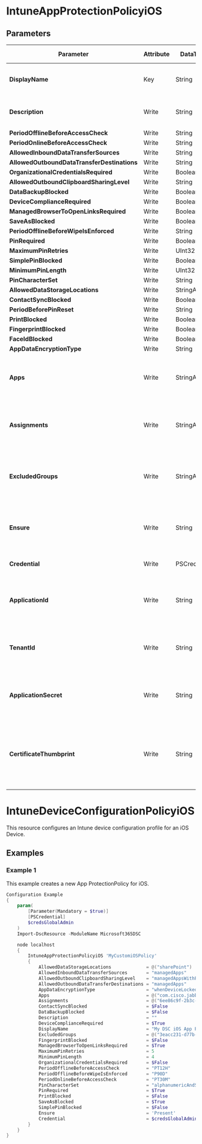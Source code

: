 ﻿# IntuneAppProtectionPolicyiOS

## Parameters

| Parameter | Attribute | DataType | Description | Allowed Values |
| --- | --- | --- | --- | --- |
| **DisplayName** | Key | String | Display name of the iOS App Protection Policy ||
| **Description** | Write | String | Description of the iOS App Protection Policy ||
| **PeriodOfflineBeforeAccessCheck** | Write | String | N/A ||
| **PeriodOnlineBeforeAccessCheck** | Write | String | N/A ||
| **AllowedInboundDataTransferSources** | Write | String | N/A ||
| **AllowedOutboundDataTransferDestinations** | Write | String | N/A ||
| **OrganizationalCredentialsRequired** | Write | Boolean | N/A ||
| **AllowedOutboundClipboardSharingLevel** | Write | String | N/A ||
| **DataBackupBlocked** | Write | Boolean | N/A ||
| **DeviceComplianceRequired** | Write | Boolean | N/A ||
| **ManagedBrowserToOpenLinksRequired** | Write | Boolean | N/A ||
| **SaveAsBlocked** | Write | Boolean | N/A ||
| **PeriodOfflineBeforeWipeIsEnforced** | Write | String | N/A ||
| **PinRequired** | Write | Boolean | N/A ||
| **MaximumPinRetries** | Write | UInt32 | N/A ||
| **SimplePinBlocked** | Write | Boolean | N/A ||
| **MinimumPinLength** | Write | UInt32 | N/A ||
| **PinCharacterSet** | Write | String | N/A ||
| **AllowedDataStorageLocations** | Write | StringArray[] | N/A ||
| **ContactSyncBlocked** | Write | Boolean | N/A ||
| **PeriodBeforePinReset** | Write | String | N/A ||
| **PrintBlocked** | Write | Boolean | N/A ||
| **FingerprintBlocked** | Write | Boolean | N/A ||
| **FaceIdBlocked** | Write | Boolean | N/A ||
| **AppDataEncryptionType** | Write | String | N/A ||
| **Apps** | Write | StringArray[] | List of Ids representing the iOS apps controlled by this protection policy. ||
| **Assignments** | Write | StringArray[] | List of IDs of the groups assigned to this iOS Protection Policy. ||
| **ExcludedGroups** | Write | StringArray[] | List of IDs of the groups that are excluded from this iOS Protection Policy. ||
| **Ensure** | Write | String | Present ensures the policy exists, absent ensures it is removed. |Present, Absent|
| **Credential** | Write | PSCredential | Credentials of the Intune Admin ||
| **ApplicationId** | Write | String | Id of the Azure Active Directory application to authenticate with. ||
| **TenantId** | Write | String | Id of the Azure Active Directory tenant used for authentication. ||
| **ApplicationSecret** | Write | String | Secret of the Azure Active Directory tenant used for authentication. ||
| **CertificateThumbprint** | Write | String | Thumbprint of the Azure Active Directory application's authentication certificate to use for authentication. ||


# IntuneDeviceConfigurationPolicyiOS

This resource configures an Intune device configuration profile for an iOS Device.

## Examples

### Example 1

This example creates a new App ProtectionPolicy for iOS.

```powershell
Configuration Example
{
    param(
        [Parameter(Mandatory = $true)]
        [PSCredential]
        $credsGlobalAdmin
    )
    Import-DscResource -ModuleName Microsoft365DSC

    node localhost
    {
        IntuneAppProtectionPolicyiOS 'MyCustomiOSPolicy'
        {
            AllowedDataStorageLocations             = @("sharePoint")
            AllowedInboundDataTransferSources       = "managedApps"
            AllowedOutboundClipboardSharingLevel    = "managedAppsWithPasteIn"
            AllowedOutboundDataTransferDestinations = "managedApps"
            AppDataEncryptionType                   = "whenDeviceLocked"
            Apps                                    = @("com.cisco.jabberimintune.ios","com.pervasent.boardpapers.ios","com.sharefile.mobile.intune.ios")
            Assignments                             = @("6ee86c9f-2b3c-471d-ad38-ff4673ed723e")
            ContactSyncBlocked                      = $False
            DataBackupBlocked                       = $False
            Description                             = ""
            DeviceComplianceRequired                = $True
            DisplayName                             = "My DSC iOS App Protection Policy"
            ExcludedGroups                          = @("3eacc231-d77b-4efb-bb5f-310f68bd6198")
            FingerprintBlocked                      = $False
            ManagedBrowserToOpenLinksRequired       = $True
            MaximumPinRetries                       = 5
            MinimumPinLength                        = 4
            OrganizationalCredentialsRequired       = $False
            PeriodOfflineBeforeAccessCheck          = "PT12H"
            PeriodOfflineBeforeWipeIsEnforced       = "P90D"
            PeriodOnlineBeforeAccessCheck           = "PT30M"
            PinCharacterSet                         = "alphanumericAndSymbol"
            PinRequired                             = $True
            PrintBlocked                            = $False
            SaveAsBlocked                           = $True
            SimplePinBlocked                        = $False
            Ensure                                  = 'Present'
            Credential                              = $credsGlobalAdmin
        }
    }
}
```

